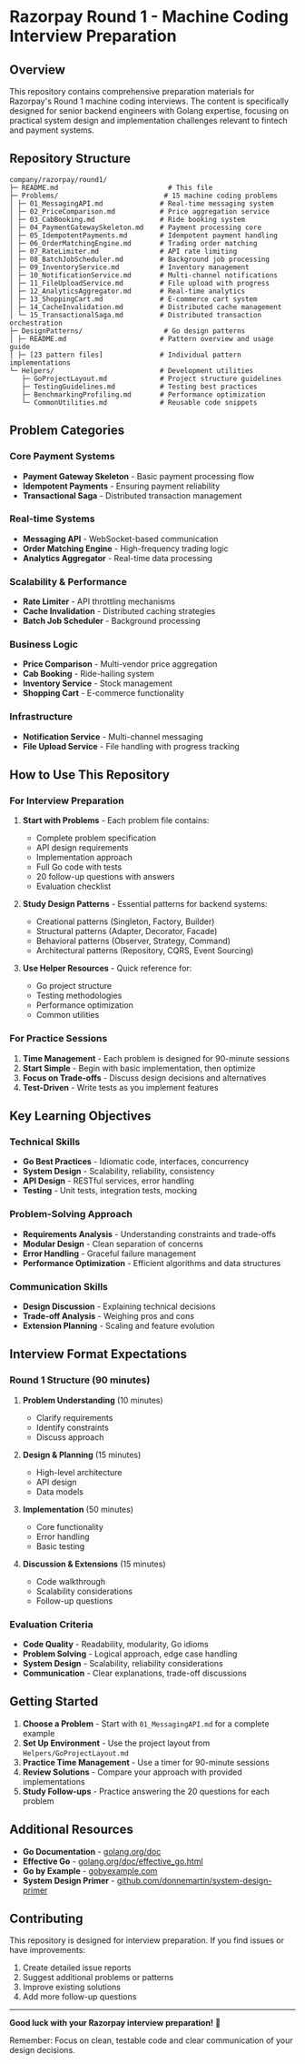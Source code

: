 # Razorpay Round 1 - Machine Coding Interview Preparation

## Overview

This repository contains comprehensive preparation materials for Razorpay's Round 1 machine coding interviews. The content is specifically designed for senior backend engineers with Golang expertise, focusing on practical system design and implementation challenges relevant to fintech and payment systems.

## Repository Structure

```
company/razorpay/round1/
├─ README.md                           # This file
├─ Problems/                          # 15 machine coding problems
│ ├─ 01_MessagingAPI.md              # Real-time messaging system
│ ├─ 02_PriceComparison.md           # Price aggregation service
│ ├─ 03_CabBooking.md                # Ride booking system
│ ├─ 04_PaymentGatewaySkeleton.md    # Payment processing core
│ ├─ 05_IdempotentPayments.md        # Idempotent payment handling
│ ├─ 06_OrderMatchingEngine.md       # Trading order matching
│ ├─ 07_RateLimiter.md               # API rate limiting
│ ├─ 08_BatchJobScheduler.md         # Background job processing
│ ├─ 09_InventoryService.md          # Inventory management
│ ├─ 10_NotificationService.md       # Multi-channel notifications
│ ├─ 11_FileUploadService.md         # File upload with progress
│ ├─ 12_AnalyticsAggregator.md       # Real-time analytics
│ ├─ 13_ShoppingCart.md              # E-commerce cart system
│ ├─ 14_CacheInvalidation.md         # Distributed cache management
│ └─ 15_TransactionalSaga.md         # Distributed transaction orchestration
├─ DesignPatterns/                    # Go design patterns
│ ├─ README.md                       # Pattern overview and usage guide
│ ├─ [23 pattern files]              # Individual pattern implementations
└─ Helpers/                          # Development utilities
   ├─ GoProjectLayout.md             # Project structure guidelines
   ├─ TestingGuidelines.md           # Testing best practices
   ├─ BenchmarkingProfiling.md       # Performance optimization
   └─ CommonUtilities.md             # Reusable code snippets
```

## Problem Categories

### Core Payment Systems
- **Payment Gateway Skeleton** - Basic payment processing flow
- **Idempotent Payments** - Ensuring payment reliability
- **Transactional Saga** - Distributed transaction management

### Real-time Systems
- **Messaging API** - WebSocket-based communication
- **Order Matching Engine** - High-frequency trading logic
- **Analytics Aggregator** - Real-time data processing

### Scalability & Performance
- **Rate Limiter** - API throttling mechanisms
- **Cache Invalidation** - Distributed caching strategies
- **Batch Job Scheduler** - Background processing

### Business Logic
- **Price Comparison** - Multi-vendor price aggregation
- **Cab Booking** - Ride-hailing system
- **Inventory Service** - Stock management
- **Shopping Cart** - E-commerce functionality

### Infrastructure
- **Notification Service** - Multi-channel messaging
- **File Upload Service** - File handling with progress tracking

## How to Use This Repository

### For Interview Preparation

1. **Start with Problems** - Each problem file contains:
   - Complete problem specification
   - API design requirements
   - Implementation approach
   - Full Go code with tests
   - 20 follow-up questions with answers
   - Evaluation checklist

2. **Study Design Patterns** - Essential patterns for backend systems:
   - Creational patterns (Singleton, Factory, Builder)
   - Structural patterns (Adapter, Decorator, Facade)
   - Behavioral patterns (Observer, Strategy, Command)
   - Architectural patterns (Repository, CQRS, Event Sourcing)

3. **Use Helper Resources** - Quick reference for:
   - Go project structure
   - Testing methodologies
   - Performance optimization
   - Common utilities

### For Practice Sessions

1. **Time Management** - Each problem is designed for 90-minute sessions
2. **Start Simple** - Begin with basic implementation, then optimize
3. **Focus on Trade-offs** - Discuss design decisions and alternatives
4. **Test-Driven** - Write tests as you implement features

## Key Learning Objectives

### Technical Skills
- **Go Best Practices** - Idiomatic code, interfaces, concurrency
- **System Design** - Scalability, reliability, consistency
- **API Design** - RESTful services, error handling
- **Testing** - Unit tests, integration tests, mocking

### Problem-Solving Approach
- **Requirements Analysis** - Understanding constraints and trade-offs
- **Modular Design** - Clean separation of concerns
- **Error Handling** - Graceful failure management
- **Performance Optimization** - Efficient algorithms and data structures

### Communication Skills
- **Design Discussion** - Explaining technical decisions
- **Trade-off Analysis** - Weighing pros and cons
- **Extension Planning** - Scaling and feature evolution

## Interview Format Expectations

### Round 1 Structure (90 minutes)
1. **Problem Understanding** (10 minutes)
   - Clarify requirements
   - Identify constraints
   - Discuss approach

2. **Design & Planning** (15 minutes)
   - High-level architecture
   - API design
   - Data models

3. **Implementation** (50 minutes)
   - Core functionality
   - Error handling
   - Basic testing

4. **Discussion & Extensions** (15 minutes)
   - Code walkthrough
   - Scalability considerations
   - Follow-up questions

### Evaluation Criteria
- **Code Quality** - Readability, modularity, Go idioms
- **Problem Solving** - Logical approach, edge case handling
- **System Design** - Scalability, reliability considerations
- **Communication** - Clear explanations, trade-off discussions

## Getting Started

1. **Choose a Problem** - Start with `01_MessagingAPI.md` for a complete example
2. **Set Up Environment** - Use the project layout from `Helpers/GoProjectLayout.md`
3. **Practice Time Management** - Use a timer for 90-minute sessions
4. **Review Solutions** - Compare your approach with provided implementations
5. **Study Follow-ups** - Practice answering the 20 questions for each problem

## Additional Resources

- **Go Documentation** - [golang.org/doc](https://golang.org/doc/)
- **Effective Go** - [golang.org/doc/effective_go.html](https://golang.org/doc/effective_go.html)
- **Go by Example** - [gobyexample.com](https://gobyexample.com/)
- **System Design Primer** - [github.com/donnemartin/system-design-primer](https://github.com/donnemartin/system-design-primer)

## Contributing

This repository is designed for interview preparation. If you find issues or have improvements:
1. Create detailed issue reports
2. Suggest additional problems or patterns
3. Improve existing solutions
4. Add more follow-up questions

---

**Good luck with your Razorpay interview preparation!** 🚀

Remember: Focus on clean, testable code and clear communication of your design decisions.
